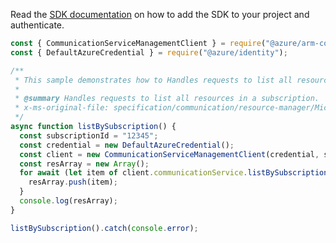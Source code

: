 Read the [SDK documentation](https://github.com/Azure/azure-sdk-for-js/blob/%40azure%2Farm-communication_3.0.1/sdk/communication/arm-communication/README.md) on how to add the SDK to your project and authenticate.

```javascript
const { CommunicationServiceManagementClient } = require("@azure/arm-communication");
const { DefaultAzureCredential } = require("@azure/identity");

/**
 * This sample demonstrates how to Handles requests to list all resources in a subscription.
 *
 * @summary Handles requests to list all resources in a subscription.
 * x-ms-original-file: specification/communication/resource-manager/Microsoft.Communication/stable/2020-08-20/examples/listBySubscription.json
 */
async function listBySubscription() {
  const subscriptionId = "12345";
  const credential = new DefaultAzureCredential();
  const client = new CommunicationServiceManagementClient(credential, subscriptionId);
  const resArray = new Array();
  for await (let item of client.communicationService.listBySubscription()) {
    resArray.push(item);
  }
  console.log(resArray);
}

listBySubscription().catch(console.error);
```
